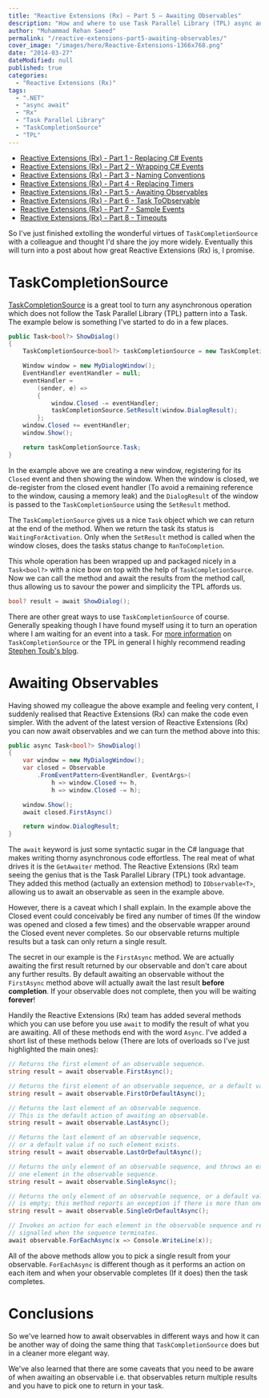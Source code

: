 ```yaml
---
title: "Reactive Extensions (Rx) – Part 5 – Awaiting Observables"
description: "How and where to use Task Parallel Library (TPL) async and await with Reactive Extensions (Rx). Also, how to use TPL for awaiting observables."
author: "Muhammad Rehan Saeed"
permalink: "/reactive-extensions-part5-awaiting-observables/"
cover_image: "/images/hero/Reactive-Extensions-1366x768.png"
date: "2014-03-27"
dateModified: null
published: true
categories:
  - "Reactive Extensions (Rx)"
tags:
  - ".NET"
  - "async await"
  - "Rx"
  - "Task Parallel Library"
  - "TaskCompletionSource"
  - "TPL"
---
```


- [Reactive Extensions (Rx) - Part 1 - Replacing C# Events](/reactive-extensions-part1-replacing-events/)
- [Reactive Extensions (Rx) - Part 2 - Wrapping C# Events](/reactive-extensions-part2-wrapping-events/)
- [Reactive Extensions (Rx) - Part 3 - Naming Conventions](/reactive-extensions-part3-naming-conventions/)
- [Reactive Extensions (Rx) - Part 4 - Replacing Timers](/reactive-extensions-part4-replacing-timers/)
- [Reactive Extensions (Rx) - Part 5 - Awaiting Observables](/reactive-extensions-part4-awaiting-observables/)
- [Reactive Extensions (Rx) - Part 6 - Task ToObservable](/reactive-extensions-part6-task-toobservable/)
- [Reactive Extensions (Rx) - Part 7 - Sample Events](/reactive-extensions-part7-sample-events/)
- [Reactive Extensions (Rx) - Part 8 - Timeouts](/reactive-extensions-rx-part-8-timeouts/)

So I've just finished extolling the wonderful virtues of `TaskCompletionSource` with a colleague and thought I'd share the joy more widely. Eventually this will turn into a post about how great Reactive Extensions (Rx) is, I promise.

# TaskCompletionSource

[TaskCompletionSource](http://msdn.microsoft.com/en-us/library/dd449174%28v=vs.110%29.aspx) is a great tool to turn any asynchronous operation which does not follow the Task Parallel Library (TPL) pattern into a Task. The example below is something I've started to do in a few places.

```cs
public Task<bool?> ShowDialog()
{
    TaskCompletionSource<bool?> taskCompletionSource = new TaskCompletionSource<bool?>();

    Window window = new MyDialogWindow();
    EventHandler eventHandler = null;
    eventHandler = 
        (sender, e) =>
        {
            window.Closed -= eventHandler;
            taskCompletionSource.SetResult(window.DialogResult);
        };
    window.Closed += eventHandler;
    window.Show();

    return taskCompletionSource.Task;
}
```

In the example above we are creating a new window, registering for its `Closed` event and then showing the window. When the window is closed, we de-register from the closed event handler (To avoid a remaining reference to the window, causing a memory leak) and the `DialogResult` of the window is passed to the `TaskCompletionSource` using the `SetResult` method.

The `TaskCompletionSource` gives us a nice `Task` object which we can return at the end of the method. When we return the task its status is `WaitingForActivation`. Only when the `SetResult` method is called when the window closes, does the tasks status change to `RanToCompletion`.

This whole operation has been wrapped up and packaged nicely in a `Task<bool?>` with a nice bow on top with the help of `TaskCompletionSource`. Now we can call the method and await the results from the method call, thus allowing us to savour the power and simplicity the TPL affords us.

```cs
bool? result = await ShowDialog();
```

There are other great ways to use `TaskCompletionSource` of course. Generally speaking though I have found myself using it to turn an operation where I am waiting for an event into a task. For [more information](http://blogs.msdn.com/b/pfxteam/archive/2009/06/02/9685804.aspx) on `TaskCompletionSource` or the TPL in general I highly recommend reading [Stephen Toub's blog](http://blogs.msdn.com/b/pfxteam/).

# Awaiting Observables

Having showed my colleague the above example and feeling very content, I suddenly realised that Reactive Extensions (Rx) can make the code even simpler. With the advent of the latest version of Reactive Extensions (Rx) you can now await observables and we can turn the method above into this:

```cs
public async Task<bool?> ShowDialog()
{
    var window = new MyDialogWindow();
    var closed = Observable
        .FromEventPattern<EventHandler, EventArgs>(
            h => window.Closed += h,
            h => window.Closed -= h);

    window.Show();
    await closed.FirstAsync()

    return window.DialogResult;
}
```

The `await` keyword is just some syntactic sugar in the C# language that makes writing thorny asynchronous code effortless. The real meat of what drives it is the `GetAwaiter` method. The Reactive Extensions (Rx) team seeing the genius that is the Task Parallel Library (TPL) took advantage. They added this method (actually an extension method) to `IObservable<T>`, allowing us to await an observable as seen in the example above.

However, there is a caveat which I shall explain. In the example above the Closed event could conceivably be fired any number of times (If the window was opened and closed a few times) and the observable wrapper around the Closed event never completes. So our observable returns multiple results but a task can only return a single result.

The secret in our example is the `FirstAsync` method. We are actually awaiting the first result returned by our observable and don't care about any further results. By default awaiting an observable without the `FirstAsync` method above will actually await the last result **before completion**. If your observable does not complete, then you will be waiting **forever**!

Handily the Reactive Extensions (Rx) team has added several methods which you can use before you use `await` to modify the result of what you are awaiting. All of these methods end with the word `Async`. I've added a short list of these methods below (There are lots of overloads so I've just highlighted the main ones):

```cs
// Returns the first element of an observable sequence.
string result = await observable.FirstAsync();

// Returns the first element of an observable sequence, or a default value if no such element exists.
string result = await observable.FirstOrDefaultAsync();

// Returns the last element of an observable sequence. 
// This is the default action of awaiting an observable.
string result = await observable.LastAsync();

// Returns the last element of an observable sequence, 
// or a default value if no such element exists.
string result = await observable.LastOrDefaultAsync();

// Returns the only element of an observable sequence, and throws an exception if there is not exactly 
// one element in the observable sequence.
string result = await observable.SingleAsync();

// Returns the only element of an observable sequence, or a default value if the observable sequence 
// is empty; this method reports an exception if there is more than one element in the observable sequence.
string result = await observable.SingleOrDefaultAsync();

// Invokes an action for each element in the observable sequence and returns a Task that will get 
// signalled when the sequence terminates.
await observable.ForEachAsync(x => Console.WriteLine(x));
```

All of the above methods allow you to pick a single result from your observable. `ForEachAsync` is different though as it performs an action on each item and when your observable completes (If it does) then the task completes.

# Conclusions

So we've learned how to await observables in different ways and how it can be another way of doing the same thing that `TaskCompletionSource` does but in a cleaner more elegant way.

We've also learned that there are some caveats that you need to be aware of when awaiting an observable i.e. that observables return multiple results and you have to pick one to return in your task.
